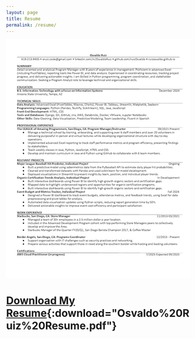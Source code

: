 ```yaml
---
layout: page
title: Resume
permalink: /resume/
---
```


![resume](/Osvaldo%20Ruiz%20Resume%20Image.jpg)  
# [Download My Resume](/Osvaldo%20Ruiz%20Resume.pdf){:download="Osvaldo%20Ruiz%20Resume.pdf"}
